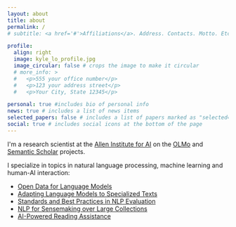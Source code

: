```yaml
---
layout: about
title: about
permalink: /
# subtitle: <a href='#'>Affiliations</a>. Address. Contacts. Motto. Etc.

profile:
  align: right
  image: kyle_lo_profile.jpg
  image_circular: false # crops the image to make it circular
  # more_info: >
  #   <p>555 your office number</p>
  #   <p>123 your address street</p>
  #   <p>Your City, State 12345</p>

personal: true #includes bio of personal info
news: true # includes a list of news items
selected_papers: false # includes a list of papers marked as "selected={true}"
social: true # includes social icons at the bottom of the page
---
```


I'm a research scientist at the [Allen Institute for AI](https://allenai.org/) on the [OLMo](https://allenai.org/olmo) and [Semantic Scholar](https://www.semanticscholar.org/research/research-team) projects.
<!-- for scientific research assistance  -->
I specialize in topics in natural language processing, machine learning and human-AI interaction:
* [Open Data for Language Models](/projects/1_project)
* [Adapting Language Models to Specialized Texts](/projects/2_project)
* [Standards and Best Practices in NLP Evaluation](/projects/3_project)
* [NLP for Sensemaking over Large Collections](/projects/4_project)
* [AI-Powered Reading Assistance](/projects/5_project)
<!-- * [Limitations in Language Models](/projects/6_project) -->

<!-- Reading long, technical documents is hard, even for experienced scholars. How can AI assistance help? -->
 <!-- we make them more accessible by automatically transforming papers into dynamic web documents with helpful interactive features?  -->


<!-- I've also worked as a statistician / data scientist in Seattle and an applied probability researcher at [Academia Sinica](https://www.sinica.edu.tw/en) in Taiwan.  I graduated in 2015 with an MS in [Statistics from the University of Washington](https://www.stat.washington.edu/). -->

<!--  Write your biography here. Tell the world about yourself. Link to your favorite [subreddit](http://reddit.com). You can put a picture in, too. The code is already in, just name your picture `prof_pic.jpg` and put it in the `img/` folder. Put your address / P.O. box / other info right below your picture. You can also disable any these elements by editing `profile` property of the YAML header of your `_pages/about.md`. Edit `_bibliography/papers.bib` and Jekyll will render your [publications page](/al-folio/publications/) automatically. Link to your social media connections, too. This theme is set up to use [Font Awesome icons](http://fortawesome.github.io/Font-Awesome/) and [Academicons](https://jpswalsh.github.io/academicons/), like the ones below. Add your Facebook, Twitter, LinkedIn, Google Scholar, or just disable all of them. -->